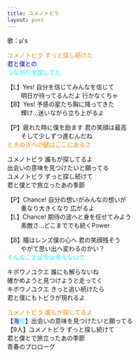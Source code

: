```yaml
---
title: ユメノトビラ
layout: post
---
```

歌：μ's

<p><font color="darkorange">ユメノトビラ ずっと探し続けた</font><br />
<font color="blue">君と僕との</font><br />
<font color="cyan">つながりを探してた</font></p>

<p>【L】Yes! 自分を信じてみんなを信じて<br />
　　   明日が待ってるんだよ 行かなくちゃ<br />
【B】Yes! 予感の星たち胸に降ってきた<br />
　　   輝け…迷いながら立ち上がるよ</p>

<p>【P】疲れた時に僕を励ます 君の笑顔は最高<br />
　　   そして少しずつ進むんだね<br />
<font color="darkorange">ときめきへの鍵はここにあるさ</font></p>

<p>ユメノトビラ 誰もが探してるよ<br />
出会いの意味を見つけたいと願ってる<br />
ユメノトビラ ずっと探し続けて<br />
君と僕とで旅立ったあの季節</p>

<p>【P】Chance! 自分の想いがみんなの想いが <br />
　　   重なり大きくなり 広がるよ<br />
【L】Chance! 期待の波へと身を任せてみよう<br />
　　   素敵さ…どこまででも続くPower</p>

<p>【B】瞳はレンズ僕の心へ 君の笑顔残そう<br />
　　   やがて思い出へ変わるのかい？<br />
<font color="cyan">そんなことは今は考えないで</font></p>

<p>キボウノユクエ 誰にも解らないね<br />
確かめようと見つけようと走ってく<br />
キボウノユクエ きっと追い続けたら<br />
君と僕にもトビラが現れるよ</p>

<p><font color="darkorange">ユメノトビラ 誰もが探してるよ</font><br />
【<font color="blue">海</font><font color="cyan">绘</font>】出会いの意味を見つけたいと願ってる<br />
【9人】ユメノトビラ ずっと探し続けて<br />
君と僕とで旅立ったあの季節<br />
青春のプロローグ</p>